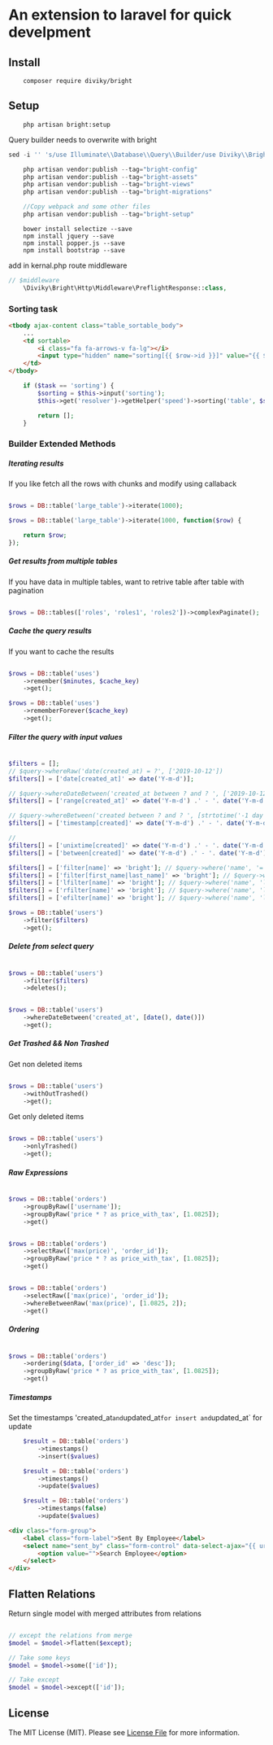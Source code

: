 # An extension to laravel for quick develpment

## Install

```
    composer require diviky/bright
```

## Setup

```
    php artisan bright:setup
```

Query builder needs to overwrite with bright

```php
sed -i '' 's/use Illuminate\\Database\\Query\\Builder/use Diviky\\Bright\\Database\\Query\\Builder/g' vendor/laravel/framework/src/Illuminate/Database/Eloquent/Model.php

```

```php
    php artisan vendor:publish --tag="bright-config"
    php artisan vendor:publish --tag="bright-assets"
    php artisan vendor:publish --tag="bright-views"
    php artisan vendor:publish --tag="bright-migrations"

    //Copy webpack and some other files
    php artisan vendor:publish --tag="bright-setup"
```

```
    bower install selectize --save
    npm install jquery --save
    npm install popper.js --save
    npm install bootstrap --save
```

add in kernal.php route middleware

```php
// $middleware
    \Diviky\Bright\Http\Middleware\PreflightResponse::class,

```

### Sorting task

```html
<tbody ajax-content class="table_sortable_body">
    ...
    <td sortable>
        <i class="fa fa-arrows-v fa-lg"></i>
        <input type="hidden" name="sorting[{{ $row->id }}]" value="{{ $row->ordering }}" />
    </td>
</tbody>
```

```php
    if ($task == 'sorting') {
        $sorting = $this->input('sorting');
        $this->get('resolver')->getHelper('speed')->sorting('table', $sorting, 'id');

        return [];
    }
```

### Builder Extended Methods

##### Iterating results

If you like fetch all the rows with chunks and modify using callaback

```php

$rows = DB::table('large_table')->iterate(1000);

$rows = DB::table('large_table')->iterate(1000, function($row) {

    return $row;
});

```

##### Get results from multiple tables

If you have data in multiple tables, want to retrive table after table with pagination

```php

$rows = DB::tables(['roles', 'roles1', 'roles2'])->complexPaginate();

```

##### Cache the query results

If you want to cache the results

```php

$rows = DB::table('uses')
    ->remember($minutes, $cache_key)
    ->get();

$rows = DB::table('uses')
    ->rememberForever($cache_key)
    ->get();

```

##### Filter the query with input values

```php

$filters = [];
// $query->whereRaw('date(created_at) = ?', ['2019-10-12'])
$filters[] = ['date[created_at]' => date('Y-m-d')];

// $query->whereDateBetween('created_at between ? and ? ', ['2019-10-12', '2019-10-22'])
$filters[] = ['range[created_at]' => date('Y-m-d') .' - '. date('Y-m-d')];

// $query->whereBetween('created between ? and ? ', [strtotime('-1 day'), time()])
$filters[] = ['timestamp[created]' => date('Y-m-d') .' - '. date('Y-m-d')];

//
$filters[] = ['unixtime[created]' => date('Y-m-d') .' - '. date('Y-m-d')];
$filters[] = ['between[created]' => date('Y-m-d') .' - '. date('Y-m-d')];

$filters[] = ['filter[name]' => 'bright']; // $query->where('name', '=', 'bright')
$filters[] = ['filter[first_name|last_name]' => 'bright']; // $query->where('first_name', '=', 'bright')->orWhere()
$filters[] = ['lfilter[name]' => 'bright']; // $query->where('name', 'like', '%bright%')
$filters[] = ['rfilter[name]' => 'bright']; // $query->where('name', 'like', 'bright%')
$filters[] = ['efilter[name]' => 'bright']; // $query->where('name', 'like', '%bright')

$rows = DB::table('users')
    ->filter($filters)
    ->get();

```

##### Delete from select query

```php

$rows = DB::table('users')
    ->filter($filters)
    ->deletes();

```

```php

$rows = DB::table('users')
    ->whereDateBetween('created_at', [date(), date()])
    ->get();

```

##### Get Trashed && Non Trashed

Get non deleted items

```php

$rows = DB::table('users')
    ->withOutTrashed()
    ->get();

```

Get only deleted items

```php

$rows = DB::table('users')
    ->onlyTrashed()
    ->get();

```

##### Raw Expressions

```php

$rows = DB::table('orders')
    ->groupByRaw(['username']);
    ->groupByRaw('price * ? as price_with_tax', [1.0825]);
    ->get()
```

```php

$rows = DB::table('orders')
    ->selectRaw(['max(price)', 'order_id']);
    ->groupByRaw('price * ? as price_with_tax', [1.0825]);
    ->get()
```

```php

$rows = DB::table('orders')
    ->selectRaw(['max(price)', 'order_id']);
    ->whereBetweenRaw('max(price)', [1.0825, 2]);
    ->get()
```

##### Ordering

```php

$rows = DB::table('orders')
    ->ordering($data, ['order_id' => 'desc']);
    ->groupByRaw('price * ? as price_with_tax', [1.0825]);
    ->get()
```

##### Timestamps

Set the timestamps 'created_at`and`updated_at`for insert and`updated_at` for update

```php
    $result = DB::table('orders')
        ->timestamps()
        ->insert($values)

```

```php
    $result = DB::table('orders')
        ->timestamps()
        ->update($values)

```

```php
    $result = DB::table('orders')
        ->timestamps(false)
        ->update($values)

```

```html
<div class="form-group">
    <label class="form-label">Sent By Employee</label>
    <select name="sent_by" class="form-control" data-select-ajax="{{ url('search/employee') }}">
        <option value="">Search Employee</option>
    </select>
</div>
```

## Flatten Relations

Return single model with merged attributes from relations

```php

// except the relations from merge
$model = $model->flatten($except);

// Take some keys
$model = $model->some(['id']);

// Take except
$model = $model->except(['id']);

```

## License

The MIT License (MIT). Please see [License File](LICENSE.md) for more information.
